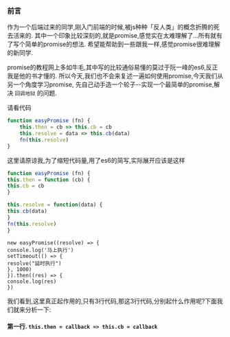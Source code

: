 ### 前言  

作为一个后端过来的同学,刚入门前端的时候,被js种种「反人类」的概念折腾的死去活来的.
其中一个印象比较深刻的,就是promise,感觉实在太难理解了...所有就有了写个简单的promise的想法.
希望能帮助到一些跟我一样,感觉promise很难理解的新同学.

promise的教程网上多如牛毛,其中写的比较通俗易懂的莫过于阮一峰的es6,反正我是他的书才懂的.
所以今天,我们也不会来复述一遍如何使用promise,今天我们从另一个角度学习promise,
先自己动手造一个轮子--实现一个最简单的promise,解决 `回调地狱` 的问题.

请看代码
```js
function easyPromise (fn) {
    this.then = cb => this.cb = cb
    this.resolve = data => this.cb(data)
    fn(this.resolve)
}
```
这里请原谅我,为了缩短代码量,用了es6的简写,实际展开应该是这样

```js
function easyPromise (fn) {
this.then = function (cb) {
this.cb = cb
}

this.resolve = function(data) {
this.cb(data)
}
fn(this.resolve)
}
```


```
new easyPromise((resolve) => {
console.log('马上执行')
setTimeout(() => {
resolve("延时执行")
}, 1000)
}).then((res) => {
console.log(res)
})
```

我们看到,这里真正起作用的,只有3行代码,那这3行代码,分别起什么作用呢?下面我们就来分析一下:
#### 第一行. `this.then = callback => this.cb = callback`





